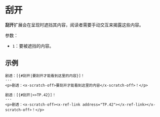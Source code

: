 # 刮开

**刮开**扩展会在呈现时遮挡其内容，阅读者需要手动交互来揭露这些内容。

参数：

- `1`：要被遮挡的内容。

## 示例

```example
剧透：[{#刮开|要刮开才能看到这里的内容}]！
···
<p>剧透：<x-scratch-off>要刮开才能看到这里的内容</x-scratch-off>！</p>
```

```example
剧透：[{#刮开|>>TP.42}]！
···
<p>剧透：<x-scratch-off><x-ref-link address="TP.42"></x-ref-link></x-scratch-off>！</p>
```
